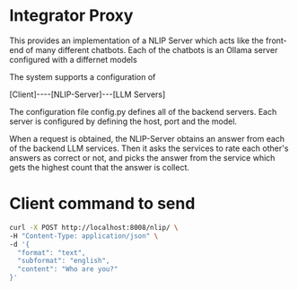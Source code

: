 # Integrator Proxy 

This provides an implementation of a NLIP Server which acts like the front-end of many different chatbots. Each of the chatbots is an Ollama server configured with a differnet models 

The system supports a configuration of 

[Client]----[NLIP-Server]---[LLM Servers]


The configuration file config.py defines all of the backend servers. 
Each server is configured by defining the host, port and the model. 

When a request is obtained, the NLIP-Server obtains an answer from each of the backend LLM services. Then it asks the services to rate each other's answers as correct or not, and picks the answer from the service which gets the highest count that the answer is collect. 

# Client command to send

```bash
curl -X POST http://localhost:8008/nlip/ \
-H "Content-Type: application/json" \
-d '{
  "format": "text",
  "subformat": "english",
  "content": "Who are you?"
}'
```